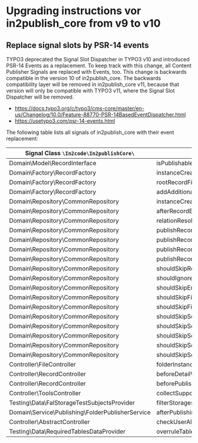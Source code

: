 # Upgrading instructions vor in2publish_core from v9 to v10

## Replace signal slots by PSR-14 events

TYPO3 deprecated the Signal Slot Dispatcher in TYPO3 v10 and introduced PSR-14 Events as a replacement. To keep track
with this change, all Content Publisher Signals are replaced with Events, too. This change is backwards compatible in
the version 10 of in2publish_core. The backwards compatibility layer will be removed in in2publish_core v11, because
that version will only be compatible with TYPO3 v11, where the Signal Slot Dispatcher will be removed.

* https://docs.typo3.org/c/typo3/cms-core/master/en-us/Changelog/10.0/Feature-88770-PSR-14BasedEventDispatcher.html
* https://usetypo3.com/psr-14-events.html

The following table lists all signals of in2publish_core with their event replacement:

| Signal Class `\In2code\In2publishCore\`          | Signal Name                                            | Event
|--------------------------------------------------| -------------------------------------------------------|---
| Domain\Model\RecordInterface                     | isPublishable                                          | [VoteIfRecordIsPublishable](../Events/VoteIfRecordIsPublishable.md)
| Domain\Factory\RecordFactory                     | instanceCreated (RecordFactory)                        | [RecordInstanceWasInstantiated](../Events/RecordInstanceWasInstantiated.md)
| Domain\Factory\RecordFactory                     | rootRecordFinished                                     | [RootRecordCreationWasFinished](../Events/RootRecordCreationWasFinished.md)
| Domain\Factory\RecordFactory                     | addAdditionalRelatedRecords                            | [AllRelatedRecordsWereAddedToOneRecord](../Events/AllRelatedRecordsWereAddedToOneRecord.md)
| Domain\Repository\CommonRepository               | instanceCreated (CommonRepository)                     | [CommonRepositoryWasInstantiated](../Events/CommonRepositoryWasInstantiated.md)
| Domain\Repository\CommonRepository               | afterRecordEnrichment (deprecated!)                    | [RecordWasEnriched](../Events/RecordWasEnriched.md)
| Domain\Repository\CommonRepository               | relationResolverRTE                                    | [RelatedRecordsByRteWereFetched](../Events/RelatedRecordsByRteWereFetched.md)
| Domain\Repository\CommonRepository               | publishRecordRecursiveBegin                            | [RecursiveRecordPublishingBegan](../Events/RecursiveRecordPublishingBegan.md)
| Domain\Repository\CommonRepository               | publishRecordRecursiveEnd                              | [RecursiveRecordPublishingEnded](../Events/RecursiveRecordPublishingEnded.md)
| Domain\Repository\CommonRepository               | publishRecordRecursiveBeforePublishing                 | [PublishingOfOneRecordBegan](../Events/PublishingOfOneRecordBegan.md)
| Domain\Repository\CommonRepository               | publishRecordRecursiveAfterPublishing                  | [PublishingOfOneRecordEnded](../Events/PublishingOfOneRecordEnded.md)
| Domain\Repository\CommonRepository               | shouldSkipRecord                                       | [VoteIfRecordShouldBeSkipped](../Events/VoteIfRecordShouldBeSkipped.md)
| Domain\Repository\CommonRepository               | shouldIgnoreRecord                                     | [VoteIfRecordShouldBeIgnored](../Events/VoteIfRecordShouldBeIgnored.md)
| Domain\Repository\CommonRepository               | shouldSkipEnrichingPageRecord                          | [VoteIfPageRecordEnrichingShouldBeSkipped](../Events/VoteIfPageRecordEnrichingShouldBeSkipped.md)
| Domain\Repository\CommonRepository               | shouldSkipFindByIdentifier                             | [VoteIfFindingByIdentifierShouldBeSkipped](../Events/VoteIfFindingByIdentifierShouldBeSkipped.md)
| Domain\Repository\CommonRepository               | shouldSkipFindByProperty                               | [VoteIfFindingByPropertyShouldBeSkipped](../Events/VoteIfFindingByPropertyShouldBeSkipped.md)
| Domain\Repository\CommonRepository               | shouldSkipSearchingForRelatedRecordByTable             | [VoteIfSearchingForRelatedRecordsByTableShouldBeSkipped](../Events/VoteIfSearchingForRelatedRecordsByTableShouldBeSkipped.md)
| Domain\Repository\CommonRepository               | shouldSkipSearchingForRelatedRecords                   | [VoteIfSearchingForRelatedRecordsShouldBeSkipped](../Events/VoteIfSearchingForRelatedRecordsShouldBeSkipped.md)
| Domain\Repository\CommonRepository               | shouldSkipSearchingForRelatedRecordsByFlexForm         | [VoteIfSearchingForRelatedRecordsByFlexFormShouldBeSkipped](../Events/VoteIfSearchingForRelatedRecordsByFlexFormShouldBeSkipped.md)
| Domain\Repository\CommonRepository               | shouldSkipSearchingForRelatedRecordsByFlexFormProperty | [VoteIfSearchingForRelatedRecordsByFlexFormPropertyShouldBeSkipped](../Events/VoteIfSearchingForRelatedRecordsByFlexFormPropertyShouldBeSkipped.md)
| Domain\Repository\CommonRepository               | shouldSkipSearchingForRelatedRecordsByProperty         | [VoteIfSearchingForRelatedRecordsByPropertyShouldBeSkipped](../Events/VoteIfSearchingForRelatedRecordsByPropertyShouldBeSkipped.md)
| Controller\FileController                        | folderInstanceCreated                                  | [FolderInstanceWasCreated](../Events/FolderInstanceWasCreated.md)
| Controller\RecordController                      | beforeDetailViewRender                                 | [RecordWasCreatedForDetailAction](../Events/RecordWasCreatedForDetailAction.md)
| Controller\RecordController                      | beforePublishing                                       | [RecordWasSelectedForPublishing](../Events/RecordWasSelectedForPublishing.md)
| Controller\ToolsController                       | collectSupportPlaces                                   | [CreatedDefaultHelpLabels](../Events/CreatedDefaultHelpLabels.md)
| Testing\Data\FalStorageTestSubjectsProvider      | filterStorages                                         | [StoragesForTestingWereFetched](../Events/StoragesForTestingWereFetched.md)
| Domain\Service\Publishing\FolderPublisherService | afterPublishingFolder                                  | [FolderWasPublished](../Events/FolderWasPublished.md)
| Controller\AbstractController                    | checkUserAllowedToPublish                              | [VoteIfUserIsAllowedToPublish](../Events/VoteIfUserIsAllowedToPublish.md)
| Testing\Data\RequiredTablesDataProvider          | overruleTables                                         | [RequiredTablesWereIdentified](../Events/RequiredTablesWereIdentified.md)
